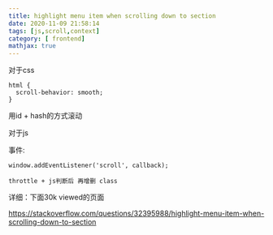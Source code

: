 ```yaml
---
title: highlight menu item when scrolling down to section
date: 2020-11-09 21:58:14
tags: [js,scroll,context]
category: [ frontend]
mathjax: true
---
```


对于css

```
html {
  scroll-behavior: smooth;
}
```

用id + hash的方式滚动

对于js

事件:

```
window.addEventListener('scroll', callback);
```

`throttle + js判断后 再增删 class`

详细：下面30k viewed的页面

https://stackoverflow.com/questions/32395988/highlight-menu-item-when-scrolling-down-to-section
